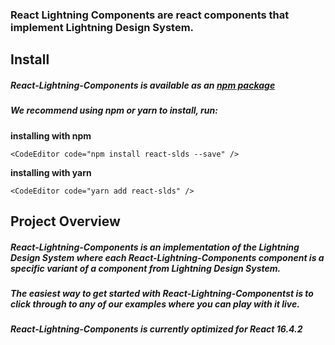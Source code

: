 ### React Lightning Components  are react components  that implement Lightning Design System.

## Install

##### React-Lightning-Components is available as an <a href="https://github.com/reiniergs/react-lightning-components" target="_blank">npm package</a>

##### We recommend using npm or yarn to install, run:

__installing with npm__

    <CodeEditor code="npm install react-slds --save" />

__installing with yarn__

    <CodeEditor code="yarn add react-slds" />

## Project Overview

##### React-Lightning-Components is an implementation of the Lightning Design System where each React-Lightning-Components  component is a specific variant of a component from Lightning Design System.

##### The easiest way to get started with React-Lightning-Componentst is to click through to any of our examples where you can play with it live.

##### React-Lightning-Components is currently optimized for React 16.4.2
